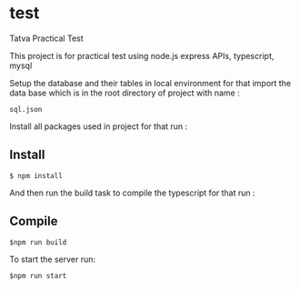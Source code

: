 # test
 Tatva Practical Test



This project is for practical test using node.js express APIs, typescript, mysql



Setup the database and their tables in local environment for that import the data base which is in the root directory of project with name :

`sql.json`



Install all packages used in project for that run : 

## Install
`$ npm install`


And then run the build task to compile the typescript for that run :

## Compile
`$npm run build`


To start the server run:

`$npm run start`

